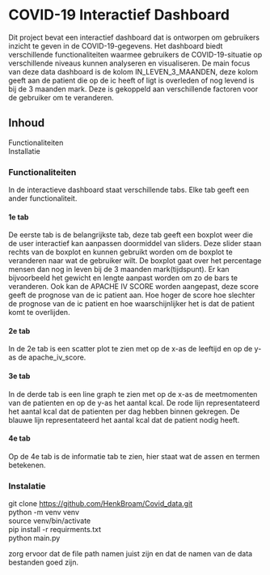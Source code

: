 # COVID-19 Interactief Dashboard
Dit project bevat een interactief dashboard dat is ontworpen om gebruikers inzicht te geven in de COVID-19-gegevens. Het dashboard biedt verschillende functionaliteiten waarmee gebruikers de COVID-19-situatie op verschillende niveaus kunnen analyseren en visualiseren.
De main focus van deze data dashboard is de kolom IN_LEVEN_3_MAANDEN, deze kolom geeft aan de patient die op de ic heeft of ligt is overleden of nog levend is bij de 3 maanden  mark. Deze is gekoppeld aan verschillende factoren voor de gebruiker om te veranderen.

## Inhoud
Functionaliteiten <br>
Installatie <br>


### Functionaliteiten
In de interactieve dashboard staat verschillende tabs. 
Elke tab geeft een ander functionaliteit.

#### 1e tab
De eerste tab is de belangrijkste tab, deze tab geeft een boxplot weer die de user interactief kan aanpassen doormiddel van sliders.
Deze slider staan rechts van de boxplot en kunnen gebruikt worden om de boxplot te veranderen naar wat de gebruiker wilt.
De boxplot gaat over het percentage mensen dan nog in leven bij de 3 maanden mark(tijdspunt).
Er kan bijvoorbeeld het gewicht en lengte aanpast worden om zo de bars te veranderen. 
Ook kan de APACHE IV SCORE worden aangepast, deze score geeft de prognose van de ic patient aan.
Hoe hoger de score hoe slechter de prognose van de ic patient en hoe waarschijnlijker het is dat de patient komt te overlijden.


#### 2e tab
In de 2e tab is een scatter plot te zien met op de x-as de leeftijd en op de y-as de apache_iv_score.

#### 3e tab 
In de derde tab is een line graph te zien met op de x-as de meetmomenten van de patienten en op de y-as het aantal kcal.
De rode lijn representateerd het aantal kcal dat de patienten per dag hebben binnen gekregen.
De blauwe lijn representateerd het aantal kcal dat de patient nodig heeft.

#### 4e tab
Op de 4e tab is de informatie tab te zien, hier staat wat de assen en termen betekenen.

### Instalatie 
git clone https://github.com/HenkBroam/Covid_data.git <br>
python -m venv venv <br>
source venv/bin/activate  <br>
pip install -r requirments.txt <br>
python main.py <br>

zorg ervoor dat de file path namen juist zijn en dat de namen van de data bestanden goed zijn.





